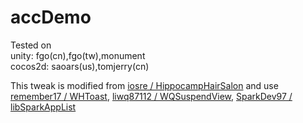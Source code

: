 # accDemo
Tested on  
unity: fgo(cn),fgo(tw),monument  
cocos2d: saoars(us),tomjerry(cn)  

This tweak is modified from [iosre / HippocampHairSalon](https://github.com/iosre/HippocampHairSalon) and use [remember17 / WHToast](https://github.com/remember17/WHToast), [liwq87112 / WQSuspendView](https://github.com/liwq87112/WQSuspendView), [SparkDev97 / libSparkAppList](https://github.com/SparkDev97/libSparkAppList)

